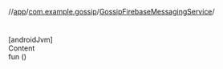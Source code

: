 //[app](../../index.md)/[com.example.gossip](../index.md)/[GossipFirebaseMessagingService](index.md)/[<init>](-init-.md)



# <init>  
[androidJvm]  
Content  
fun [<init>](-init-.md)()  



